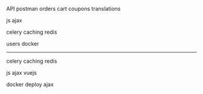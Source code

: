 API
postman
orders
cart
coupons
translations

js
ajax

celery
caching
redis

users
docker
______________________________________________________


celery
caching
redis

js
ajax
vuejs

docker
deploy
ajax